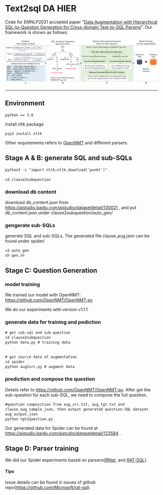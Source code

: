 Text2sql DA HIER
===
Code for EMNLP2021 accepted paper "[Data Augmentation with Hierarchical SQL-to-Question Generation for Cross-domain Text-to-SQL Parsing](https://aclanthology.org/2021.emnlp-main.707/)". Our framework is shown as follows:

![framework](framework.png)

---
## Environment
    
    python == 3.6

install nltk package

    pip3 install nltk

Other requirements refers to [OpenNMT](https://github.com/OpenNMT/OpenNMT-py) and different parsers.

<!-- Packages

    sh installs.sh -->

## Stage A & B: generate SQL and sub-SQLs

    python3 -c "import nltk;nltk.download('punkt')"

    cd clause2subquestion

### download db content
download db_content.json from https://aistudio.baidu.com/aistudio/datasetdetail/130021 , and put db_content.json under clause2subquestion/auto_gen/

### gengerate sub-SQLs
generate SQL and sub-SQLs. The generated file clause_aug.json can be found under spider/

    cd auto_gen
    sh gen.sh

## Stage C: Question Generation
### model training

We trained our model with OpenNMT: https://github.com/OpenNMT/OpenNMT-py

We do our experiments with version v1.1.1.

### generate data for training and pediction

    # get sub-sql and sub-question
    cd clause2subquestion
    python data.py # training data


    # get source data of augmentation
    cd spider
    python aug2src.py # augment data


### prediction and compose the question

Details refer to https://github.com/OpenNMT/OpenNMT-py.
After get the sub-question for each sub-SQL, we need to compose the full question.

    #question composition from aug_src.txt, aug_tgt.txt and clause_aug_sample.json, then output generated question-SQL dataset aug_output.json
    python tgt2question.py

Our generated data for Spider can be found at https://aistudio.baidu.com/aistudio/datasetdetail/123584 .


## Stage D: Parser training

We did our Spider experiments based on parsers([IRNet](https://github.com/microsoft/IRNet), and [RAT-SQL](https://github.com/Microsoft/rat-sql)).


<!-- 
### RATSQL
#### download bert model

    cd parsers/RAT-SQL
    sh bert_download.sh

#### data preprocess

    mkdir data && cd data 

#### you can download part of our preprocessed data from https://aistudio.baidu.com/aistudio/datasetdetail/120901/0 and put in the director data/spider/

#### please download and unzip Spider dataset form url(https://yale-lily.github.io/spider). 

```
data
├── spider
|── |── nl2code,output_from=true,fs=2,emb=bert,cvlink
    ├── database
    │   └── ...
    ├── dev.json
    ├── dev_gold.sql
    ├── tables.json
    ├── train_gold.sql
    ├── train_others.json
    └── train_spider.json
```

#### Details of our baseline model refer to https://github.com/Microsoft/rat-sql. You can download codes director ratsql/ and put in parsers/RAT-SQL, and add key codes in parsers/RAT-SQL/readme.md

#### Train with augmented data

    export CUDA_VISIBLE_DEVICES=0 # device index
    nohup python -u run.py train experiments/experiments/spider-label-smooth-bert-large-run.jsonnet >aug.log &2>1 &

Alternatively, you can choose a train strategy betwwen aug and naive by changing the key named train_mode

#### Evaluation

    export CUDA_VISIBLE_DEVICES=0 # device index
    nohup python run.py eval experiments/experiments/spider-label-smooth-bert-large-run.jsonnet > eval_step10-40.log &2>1 &

we will save our model every 1k steps. It is neccessary to evaluate every model by assigning steps of eval_steps in configuation file experiments/experiments/spider-label-smooth-bert-large-run.jsonnet.
The output file eval_step10-40.log logs the models' performance for certain steps. And our evaluation results are in the folder: eval_logs -->
#### Tips

<!-- Because of the unstability of RAT, "double descent" phenomenon could happen.
It is required to change the random seed(att) in parsers/RAT-SQL/experiments/spider-label-smooth-bert-large-run.jsonnet, and modify the director name in logdir and soft linking "model_checkpoint".
And then we can load the pretrained model and retrain it. -->
Issue details can be found in issues of github repo(https://github.com/Microsoft/rat-sql).
